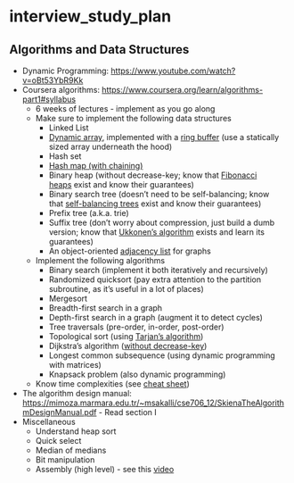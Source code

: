 # interview_study_plan

## Algorithms and Data Structures

- Dynamic Programming: https://www.youtube.com/watch?v=oBt53YbR9Kk
- Coursera algorithms: https://www.coursera.org/learn/algorithms-part1#syllabus
    - 6 weeks of lectures - implement as you go along
    - Make sure to implement the following data structures
        - Linked List
        - [Dynamic array](https://en.wikipedia.org/wiki/Dynamic_array), implemented with a [ring buffer](https://en.wikipedia.org/wiki/Circular_buffer) (use a statically sized array underneath the hood)
        - Hash set
        - [Hash map (with chaining)](https://en.wikipedia.org/wiki/Hash_table#Separate_chaining_with_linked_lists)
        - Binary heap (without decrease-key; know that [Fibonacci heaps](https://en.wikipedia.org/wiki/Fibonacci_heap) exist and know their guarantees)
        - Binary search tree (doesn’t need to be self-balancing; know that [self-balancing trees](https://en.wikipedia.org/wiki/Self-balancing_binary_search_tree#Implementations) exist and know their guarantees)
        - Prefix tree (a.k.a. trie)
        - Suffix tree (don’t worry about compression, just build a dumb version; know that [Ukkonen’s algorithm](https://en.wikipedia.org/wiki/Ukkonen%27s_algorithm) exists and learn its guarantees)
        - An object-oriented [adjacency list](https://en.wikipedia.org/wiki/Adjacency_list) for graphs
    - Implement the following algorithms
        - Binary search (implement it both iteratively and recursively)
        - Randomized quicksort (pay extra attention to the partition subroutine, as it’s useful in a lot of places)
        - Mergesort
        - Breadth-first search in a graph
        - Depth-first search in a graph (augment it to detect cycles)
        - Tree traversals (pre-order, in-order, post-order)
        - Topological sort (using [Tarjan’s algorithm](https://en.wikipedia.org/wiki/Topological_sorting#Depth-first_search))
        - Dijkstra’s algorithm ([without decrease-key](https://stackoverflow.com/questions/9255620/why-does-dijkstras-algorithm-use-decrease-key))
        - Longest common subsequence (using dynamic programming with matrices)
        - Knapsack problem (also dynamic programming)
    - Know time complexities (see [cheat sheet](https://www.bigocheatsheet.com/))
- The algorithm design manual: https://mimoza.marmara.edu.tr/~msakalli/cse706_12/SkienaTheAlgorithmDesignManual.pdf - Read section I
- Miscellaneous
    - Understand heap sort
    - Quick select
    - Median of medians
    - Bit manipulation
    - Assembly (high level) - see this [video](https://www.youtube.com/watch?v=RZUDEaLa5Nw)
